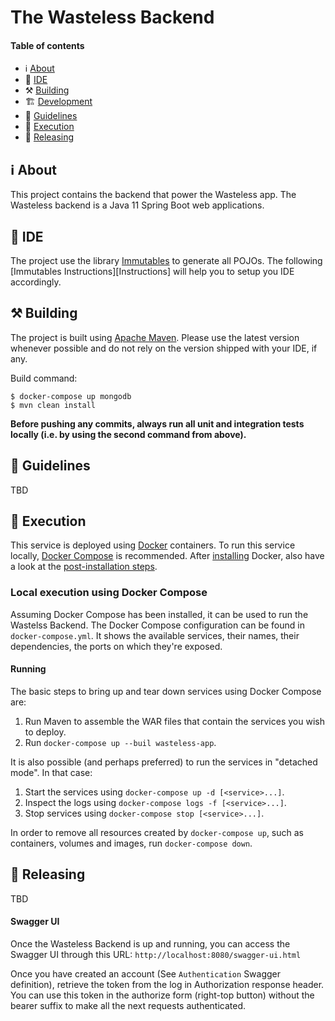 # The Wasteless Backend
#### Table of contents
* :information_source: [About](#information_source-about)
* :construction_worker: [IDE](#information_source-ide)
* :hammer_and_pick: [Building](#hammer_and_pick-building)
* :building_construction: [Development](#building_construction-development)
* :page_with_curl: [Guidelines](#page_with_curl-guidelines)
* :key: [Execution](#key-execution)
* :ship: [Releasing](#ship-releasing)

## :information_source: About

This project contains the backend that power the Wasteless app. 
The Wasteless backend is a Java 11 Spring Boot web applications.

## :construction_worker: IDE

The project use the library [Immutables][immutables] to generate all POJOs.
The following [Immutables Instructions][Instructions] will help you to setup you IDE accordingly. 

## :hammer_and_pick: Building

The project is built using [Apache Maven][maven]. Please use the latest version
whenever possible and do not rely on the version shipped with your IDE, if any.

Build command:
```
$ docker-compose up mongodb 
$ mvn clean install
```

**Before pushing any commits, always run all unit and integration tests locally (i.e. by using the second command from 
above).**

## :page_with_curl: Guidelines

TBD

## :key: Execution

This service is deployed using [Docker][docker] containers.
To run this service locally, [Docker Compose][docker-compose] is recommended.
After [installing][docker-install-ubuntu] Docker, also have a look at the
[post-installation steps][docker-postinstall-linux].

### Local execution using Docker Compose

Assuming Docker Compose has been installed, it can be used to run the Wastelss Backend. 
The Docker Compose configuration can be found in `docker-compose.yml`. 
It shows the available services, their names, their dependencies, the ports on which they're exposed.

#### Running

The basic steps to bring up and tear down services using Docker Compose are:

1. Run Maven to assemble the WAR files that contain the services you wish to
   deploy.
2. Run `docker-compose up --buil wasteless-app`.

It is also possible (and perhaps preferred) to run the services in "detached mode". In that case:

1. Start the services using `docker-compose up -d [<service>...]`.
2. Inspect the logs using `docker-compose logs -f [<service>...]`.
3. Stop services using `docker-compose stop [<service>...]`.

In order to remove all resources created by `docker-compose up`, such as
containers, volumes and images, run `docker-compose down`.

## :ship: Releasing

TBD
 
#### Swagger UI

Once the Wasteless Backend is up and running, you can access the Swagger UI through this URL:
`http://localhost:8080/swagger-ui.html`

Once you have created an account (See `Authentication` Swagger definition), retrieve the token
from the log in Authorization response header.
You can use this token in the authorize form (right-top button) without the bearer suffix to make
all the next requests authenticated.

[Immutables Instructions]: https://immutables.github.io/apt.html
[Immutables]: https://help.github.com/en/articles/connecting-to-github-with-ssh
[Immutables]: https://immutables.github.io/
[docker-compose]: https://docs.docker.com/compose
[docker-install-ubuntu]: https://docs.docker.com/engine/installation/linux/docker-ce/ubuntu
[docker-postinstall-linux]: https://docs.docker.com/engine/installation/linux/linux-postinstall
[docker]: https://docs.docker.com/
[github-ssh]: https://help.github.com/en/articles/connecting-to-github-with-ssh
[maven-release-plugin]: http://maven.apache.org/maven-release/maven-release-plugin/
[maven]: https://maven.apache.org
[mongodb]: https://www.mongodb.com
